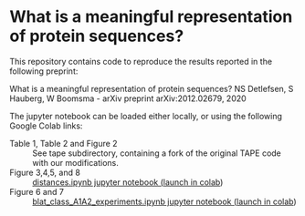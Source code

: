 # What is a meaningful representation of protein sequences?

This repository contains code to reproduce the results reported in the following preprint:

What is a meaningful representation of protein sequences?
NS Detlefsen, S Hauberg, W Boomsma - arXiv preprint arXiv:2012.02679, 2020

The jupyter notebook can be loaded either locally, or using the following Google Colab links:

<dl>
<dt>Table 1, Table 2 and Figure 2</dt>
<dd>See tape subdirectory, containing a fork of the original TAPE code with our modifications.</dd>
<dt>Figure 3,4,5, and 8</dt>
<dd><a href="https://github.com/MachineLearningLifeScience/meaningful-protein-representations/blob/master/distances.ipynb">distances.ipynb jupyter notebook</aa> (<a href="https://colab.research.google.com/github/MachineLearningLifeScience/meaningful-protein-representations/blob/master/distances.ipynb">launch in colab</a>)</dd>
<dt>Figure 6 and 7</dt>
<dd><a href="https://github.com/MachineLearningLifeScience/meaningful-protein-representations/blob/master/blat_class_A1A2_experiments.ipynb">blat_class_A1A2_experiments.ipynb jupyter notebook</aa> (<a href="https://colab.research.google.com/github/MachineLearningLifeScience/meaningful-protein-representations/blob/master/blat_class_A1A2_experiments.ipynb">launch in colab</a>)</dd>



